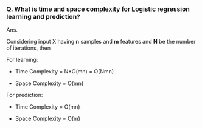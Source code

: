 ### Q. What is time and space complexity for Logistic regression learning and prediction?

Ans. 

Considering input X having **n** samples and **m** features and **N** be the number of iterations, then

For learning:
* Time Complexity = N*O(mn) = O(Nmn)

* Space Complexity = O(mn)

For prediction:
* Time Complexity = O(mn)

* Space Complexity = O(m)